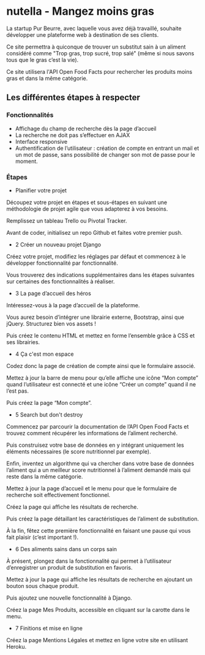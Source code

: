 nutella - Mangez moins gras
===========================

La startup Pur Beurre, avec laquelle vous avez déjà travaillé, souhaite développer une plateforme web à destination de ses clients. 

Ce site permettra à quiconque de trouver un substitut sain à un aliment considéré comme "Trop gras, trop sucré, trop salé" (même si nous savons tous que le gras c’est la vie).

Ce site utilisera l'API Open Food Facts pour rechercher les produits moins gras et dans la même catégorie.

Les différentes étapes à respecter
----------------------------------

### Fonctionnalités

* Affichage du champ de recherche dès la page d’accueil
* La recherche ne doit pas s’effectuer en AJAX
* Interface responsive
* Authentification de l’utilisateur : création de compte en entrant un mail et un mot de passe, sans possibilité de changer son mot de passe pour le moment.

### Étapes

* Planifier votre projet

Découpez votre projet en étapes et sous-étapes en suivant une méthodologie de projet agile que vous adapterez à vos besoins. 

Remplissez un tableau Trello ou Pivotal Tracker.

Avant de coder, initialisez un repo Github et faites votre premier push.

 
* 2 Créer un nouveau projet Django

Créez votre projet, modifiez les réglages par défaut et commencez à le développer  fonctionnalité par fonctionnalité. 

Vous trouverez des indications supplémentaires dans les étapes suivantes sur certaines des fonctionnalités à réaliser.

 
* 3 La page d’accueil des héros

Intéressez-vous à la page d’accueil de la plateforme. 

Vous aurez besoin d’intégrer une librairie externe, Bootstrap, ainsi que jQuery. Structurez bien vos assets !

Puis créez le contenu HTML et mettez en forme l’ensemble grâce à CSS et ses librairies.

 
* 4 Ça c'est mon espace

Codez donc la page de création de compte ainsi que le formulaire associé.

Mettez à jour la barre de menu pour qu’elle affiche une icône “Mon compte” quand l’utilisateur est connecté et une icône “Créer un compte” quand il ne l’est pas.

Puis créez la page “Mon compte”.


* 5 Search but don't destroy

Commencez par parcourir la documentation de l’API Open Food Facts et trouvez comment récupérer les informations de l’aliment recherché.

Puis construisez votre base de données en y intégrant uniquement les éléments nécessaires (le score nutritionnel par exemple).

Enfin, inventez un algorithme qui va chercher dans votre base de données l’aliment qui a un meilleur score nutritionnel à l’aliment demandé mais qui reste dans la même catégorie.

Mettez à jour la page d’accueil et le menu pour que le formulaire de recherche soit effectivement fonctionnel.

Créez la page qui affiche les résultats de recherche.

Puis créez la page détaillant les caractéristiques de l’aliment de substitution.

À la fin, fêtez cette première fonctionnalité en faisant une pause qui vous fait plaisir (c’est important !).


* 6 Des aliments sains dans un corps sain

À présent, plongez dans la fonctionnalité qui permet à l’utilisateur d’enregistrer un produit de substitution en favoris. 

Mettez à jour la page qui affiche les résultats de recherche en ajoutant un bouton sous chaque produit. 

Puis ajoutez une nouvelle fonctionnalité à Django.

Créez la page Mes Produits, accessible en cliquant sur la carotte dans le menu.


* 7 Finitions et mise en ligne

Créez la page Mentions Légales et mettez en ligne votre site en utilisant Heroku.
